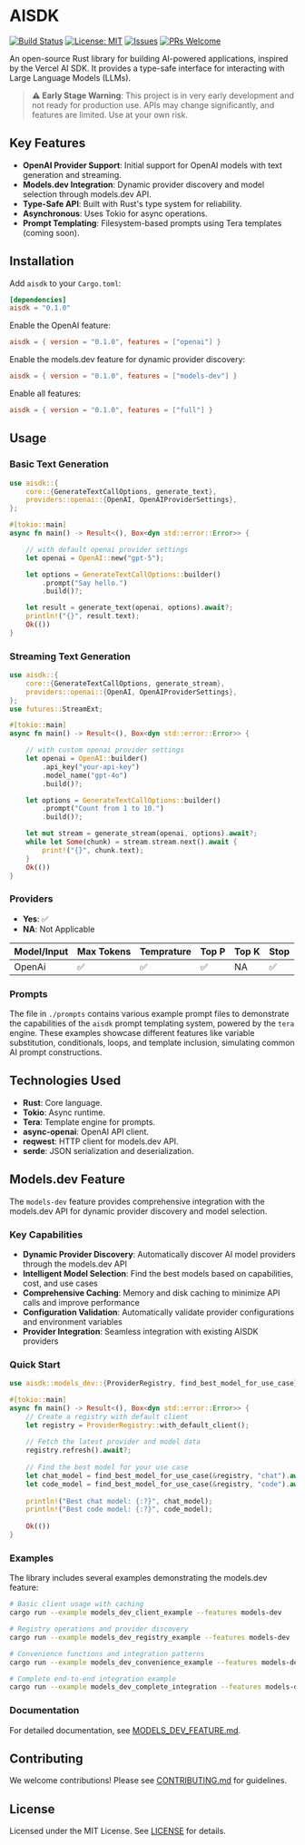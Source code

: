 # AISDK

[![Build Status](https://github.com/lazy-hq/ai-sdk-rs/actions/workflows/ci.yml/badge.svg)](https://github.com/lazy-hq/ai-sdk-rs/actions/workflows/ci.yml)
[![License: MIT](https://img.shields.io/badge/License-MIT-yellow.svg)](https://opensource.org/licenses/MIT)
[![Issues](https://img.shields.io/github/issues/lazy-hq/ai-sdk-rs)](https://github.com/lazy-hq/ai-sdk-rs/issues)
[![PRs Welcome](https://img.shields.io/badge/PRs-welcome-brightgreen.svg)](https://github.com/lazy-hq/ai-sdk-rs/pulls)

An open-source Rust library for building AI-powered applications, inspired by the Vercel AI SDK. It provides a type-safe interface for interacting with Large Language Models (LLMs).

> **⚠️ Early Stage Warning**: This project is in very early development and not ready for production use. APIs may change significantly, and features are limited. Use at your own risk.

## Key Features

- **OpenAI Provider Support**: Initial support for OpenAI models with text generation and streaming.
- **Models.dev Integration**: Dynamic provider discovery and model selection through models.dev API.
- **Type-Safe API**: Built with Rust's type system for reliability.
- **Asynchronous**: Uses Tokio for async operations.
- **Prompt Templating**: Filesystem-based prompts using Tera templates (coming soon).

## Installation

Add `aisdk` to your `Cargo.toml`:

```toml
[dependencies]
aisdk = "0.1.0"
```

Enable the OpenAI feature:

```toml
aisdk = { version = "0.1.0", features = ["openai"] }
```

Enable the models.dev feature for dynamic provider discovery:

```toml
aisdk = { version = "0.1.0", features = ["models-dev"] }
```

Enable all features:

```toml
aisdk = { version = "0.1.0", features = ["full"] }
```

## Usage

### Basic Text Generation

```rust
use aisdk::{
    core::{GenerateTextCallOptions, generate_text},
    providers::openai::{OpenAI, OpenAIProviderSettings},
};

#[tokio::main]
async fn main() -> Result<(), Box<dyn std::error::Error>> {

    // with default openai provider settings
    let openai = OpenAI::new("gpt-5");

    let options = GenerateTextCallOptions::builder()
        .prompt("Say hello.")
        .build()?;

    let result = generate_text(openai, options).await?;
    println!("{}", result.text);
    Ok(())
}
```

### Streaming Text Generation

```rust
use aisdk::{
    core::{GenerateTextCallOptions, generate_stream},
    providers::openai::{OpenAI, OpenAIProviderSettings},
};
use futures::StreamExt;

#[tokio::main]
async fn main() -> Result<(), Box<dyn std::error::Error>> {

    // with custom openai provider settings
    let openai = OpenAI::builder()
        .api_key("your-api-key")
        .model_name("gpt-4o")
        .build()?;

    let options = GenerateTextCallOptions::builder()
        .prompt("Count from 1 to 10.")
        .build()?;

    let mut stream = generate_stream(openai, options).await?;
    while let Some(chunk) = stream.stream.next().await {
        print!("{}", chunk.text);
    }
    Ok(())
}
```



### Providers

- **Yes**: ✅
- **NA**: Not Applicable

| Model/Input     | Max Tokens      | Temprature      | Top P           | Top K           | Stop            |
| --------------- | --------------- | --------------- | --------------- | --------------- | --------------- |
| OpenAi          | ✅              | ✅              | ✅              | NA              | ✅              |


### Prompts
The file in `./prompts` contains various example prompt files to demonstrate the capabilities of the `aisdk` prompt templating system, powered by the `tera` engine. These examples showcase different features like variable substitution, conditionals, loops, and template inclusion, simulating common AI prompt constructions.

## Technologies Used

- **Rust**: Core language.
- **Tokio**: Async runtime.
- **Tera**: Template engine for prompts.
- **async-openai**: OpenAI API client.
- **reqwest**: HTTP client for models.dev API.
- **serde**: JSON serialization and deserialization.

## Models.dev Feature

The `models-dev` feature provides comprehensive integration with the models.dev API for dynamic provider discovery and model selection.

### Key Capabilities

- **Dynamic Provider Discovery**: Automatically discover AI model providers through the models.dev API
- **Intelligent Model Selection**: Find the best models based on capabilities, cost, and use cases
- **Comprehensive Caching**: Memory and disk caching to minimize API calls and improve performance
- **Configuration Validation**: Automatically validate provider configurations and environment variables
- **Provider Integration**: Seamless integration with existing AISDK providers

### Quick Start

```rust
use aisdk::models_dev::{ProviderRegistry, find_best_model_for_use_case};

#[tokio::main]
async fn main() -> Result<(), Box<dyn std::error::Error>> {
    // Create a registry with default client
    let registry = ProviderRegistry::with_default_client();
    
    // Fetch the latest provider and model data
    registry.refresh().await?;
    
    // Find the best model for your use case
    let chat_model = find_best_model_for_use_case(&registry, "chat").await;
    let code_model = find_best_model_for_use_case(&registry, "code").await;
    
    println!("Best chat model: {:?}", chat_model);
    println!("Best code model: {:?}", code_model);
    
    Ok(())
}
```

### Examples

The library includes several examples demonstrating the models.dev feature:

```bash
# Basic client usage with caching
cargo run --example models_dev_client_example --features models-dev

# Registry operations and provider discovery
cargo run --example models_dev_registry_example --features models-dev

# Convenience functions and integration patterns
cargo run --example models_dev_convenience_example --features models-dev

# Complete end-to-end integration example
cargo run --example models_dev_complete_integration --features models-dev
```

### Documentation

For detailed documentation, see [MODELS_DEV_FEATURE.md](docs/MODELS_DEV_FEATURE.md).

## Contributing

We welcome contributions! Please see [CONTRIBUTING.md](./CONTRIBUTING.md) for guidelines.

## License

Licensed under the MIT License. See [LICENSE](./LICENSE) for details.

